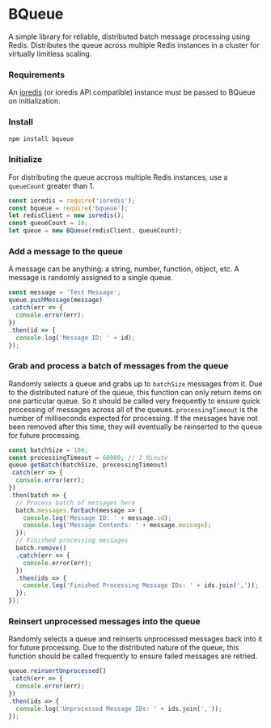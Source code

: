 # BQueue

A simple library for reliable, distributed batch message processing using Redis. Distributes the queue across multiple Redis instances in a cluster for virtually limitless scaling.

### Requirements

An [ioredis](https://github.com/luin/ioredis) (or ioredis API compatible) instance must be passed to BQueue on initialization.

### Install

```javascript
npm install bqueue
```

### Initialize

For distributing the queue accross multiple Redis instances, use a `queueCount` greater than 1.

```javascript
const ioredis = require('ioredis');
const bqueue = require('bqueue');
let redisClient = new ioredis();
const queueCount = 10;
let queue = new BQueue(redisClient, queueCount);
```

### Add a message to the queue

A message can be anything: a string, number, function, object, etc. A message is randomly assigned to a single queue.

```javascript
const message = 'Test Message';
queue.pushMessage(message)
.catch(err => {
  console.error(err);
})
.then(id => {
  console.log('Message ID: ' + id);
});
```

### Grab and process a batch of messages from the queue

Randomly selects a queue and grabs up to `batchSize` messages from it. Due to the distributed nature of the queue, this function can only return items on one particular queue. So it should be called very frequently to ensure quick processing of messages across all of the queues. `processingTimeout` is the number of milliseconds expected for processing. If the messages have not been removed after this time, they will eventually be reinserted to the queue for future processing.

```javascript
const batchSize = 100;
const processingTimeout = 60000; // 1 Minute
queue.getBatch(batchSize, processingTimeout)
.catch(err => {
  console.error(err);
})
.then(batch => {
  // Process batch of messages here
  batch.messages.forEach(message => {
    console.log('Message ID: ' + message.id);
    console.log('Message Contents: ' + message.message);
  });
  // Finished processing messages
  batch.remove()
  .catch(err => {
    console.error(err);
  })
  .then(ids => {
    console.log('Finished Processing Message IDs: ' + ids.join(','));
  });
});
```

### Reinsert unprocessed messages into the queue

Randomly selects a queue and reinserts unprocessed messages back into it for future processing. Due to the distributed nature of the queue, this function should be called frequently to ensure failed messages are retried.

```javascript
queue.reinsertUnprocessed()
.catch(err => {
  console.error(err);
})
.then(ids => {
  console.log('Unprocessed Message IDs: ' + ids.join(','));
});
```
